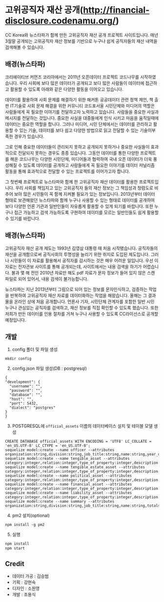 고위공직자 재산 공개(http://financial-disclosure.codenamu.org/)
================
CC Korea와 뉴스타파가 함께 만든 고위공직자 재산 공개 프로젝트 사이트입니다. 매년 3월말 공개되는 고위공직자 재산 정보를 기반으로 누구나 쉽게 공직자들의 재산 내역을 검색해볼 수 있습니다.

배경(뉴스타파)
---
크리에이티브 커먼즈 코리아에서는 2011년 오픈데이터 프로젝트 코드나무를 시작하였습니다.
우리 사회에 보다 많은 데이터가 공개되고 보다 많은 사람들이 데이터에 접근하고 활용할 수 있도록 아래와 같은 다양한 활동을 이어오고 있습니다.

데이터를 활용하여 사회 문제를 해결하기 위한 해커톤
공공데이터 관련 정책 제언, 책 출판
IT기술로 사회 문제 해결을 위한 커뮤니티 코드포서울
시민단체와 미디어의 역할은 사람들에게 꼭 필요한 이야기를 전달하고자 노력하고 있습니다. 사람들을 중요한 사실과 메시지를 전달하는 것입니다. 중요한 사실을 대중들에게 인식 시키고 마음을 움직일때에 데이터는 중요한 역할을 합니다. 그러나 미디어, 시민 단체에서는 데이터를 관리하고 활용할 수 있는 기술, 데이터를 보다 쉽고 다양한 방법으로 읽고 전달할 수 있는 기술이부족한 경우가 있습니다.

그로 인해 중요한 데이터들이 관리되지 못하고 공개되지 못하거나 중요한 사실들이 효과적으로 전달되지 못하는 경우도 종종 있습니다. 그동안 데이터를 통한 다양한 프로젝트를 해온 코드나무는 다양한 시민단체, 미디어들과 협력하여 국내 오픈 데이터가 더욱 풍성해질 수 있도록 데이터를 공개하고 사람들에게 꼭 필요한 이야기를 데이터 저널리즘 활동을 통해 효과적으로 전달할 수 있는 프로젝트를 이어가고자 합니다.

그 첫번째 프로젝트로 뉴스타파와 함께 한 고위공직자 재산 데이터를 활용한 프로젝트입니다.
우리 사회를 책임지고 있는 고위공직자 들의 재산 정보는 그 책임성과 청렴도로 비추어 보아 많은 시민들이 꼭 함께 지켜볼 필요가 있는 정보입니다. 2013년부터 데이터 형태로 보관해왔던 뉴스타파와 함께 누구나 사용할 수 있는 형태로 데이터를 공개하여 보다 다양한 언론 기관과 일반인들이 자유롭게 활용할 수 있게 되기를 바랍니다. 또한 누구나 접근 가능하고 검색 가능하도록 구현하여 데이터를 모르는 일반인들도 쉽게 활용할 수 있기를 바랍니다.

배경(뉴스타파)
---
고위공직자 재산 공개 제도는 1993년 김영삼 대통령 때 처음 시작됐습니다. 공직자들의 재산을 공개함으로써 공직사회의 투명성을 늘리기 위한 취지로 도입된 제도입니다. 그러나 시민들이 이 자료를 활용해서 공직자를 감시하는 것은 매우 어려운 일입니다. 우선 이 자료는 전자관보 사이트를 통해 공개되는데, 사이트에서는 내용 검색을 하기가 어렵습니다. 불과 몇 해 전인 2010년 자료만 해도 pdf 자료가 문자 정보가 들어 있지 않은 스캔 파일로 되어 있어서, 내용 검색이 불가능합니다.

뉴스타파는 지난 2013년부터 그림으로 되어 있는 정보를 문자인식하고, 검증하는 작업을 반복하여 고위공직자 재산 자료를 데이터화하는 작업을 해왔습니다. 올해는 그 결과물을 온라인 상에 처음 공개합니다. 언론사 기자, 시민단체 관계자를 포함한 일반 시민 누구나 관심있는 공직자를 검색하고, 재산 정보를 직접 확인할 수 있도록 했습니다. 또한 저희가 만든 데이터를 인용 절차를 거쳐 누구나 사용할 수 있도록 CC라이선스로 공개할 예정입니다.

개발
-----------

1. config 폴더 및 파일 생성
  ```/config
  mkdir config
  ```
2. config.json 파일 생성(DB : postgresql)
  ``` DB 커넥션 정보 입력
{  
  "development": {
    "username": "",
    "password": "",
    "database": "",
    "host": "",
    "port": 5432,
    "dialect": "postgres"
  }
}  
  ```
  
3. POSTGRESQL에 `official_assets` 이름의 데이터베이스 설치 및 테이블 모델 생성
  ```postgresql
  CREATE DATABASE official_assets WITH ENCODING = 'UTF8' LC_COLLATE = 'en_US.UTF-8' LC_CTYPE = 'en_US.UTF-8';
  sequelize model:create --name officer --attributes organization:string,division:string,job_title:string,name:string,year_of_investigating:integer
  sequelize model:create --name tengible_asset --attributes category:integer,relation:integer,type_of_property:integer,description:text,previous_price:integer,increase_price:integer,increase_deal_price:integer,decrease_price:integer,decrease_deal_price:integer,present_price:integer,reason_for_change:text,year_of_investigating:integer
  sequelize model:create --name tengible_estate_asset --attributes category:integer,relation:integer,type_of_property:integer,description:text,previous_price:integer,increase_price:integer,increase_deal_price:integer,decrease_price:integer,decrease_deal_price:integer,present_price:integer,reason_for_change:text,year_of_investigating:integer
  sequelize model:create --name political_asset --attributes category:integer,relation:integer,type_of_property:integer,description:text,previous_price:integer,increase_price:integer,increase_deal_price:integer,decrease_price:integer,decrease_deal_price:integer,present_price:integer,reason_for_change:text,year_of_investigating:integer
  sequelize model:create --name financial_asset --attributes category:integer,relation:integer,type_of_property:integer,description:text,previous_price:integer,increase_price:integer,increase_deal_price:integer,decrease_price:integer,decrease_deal_price:integer,present_price:integer,reason_for_change:text,year_of_investigating:integer
  sequelize model:create --name liability_asset --attributes category:integer,relation:integer,type_of_property:integer,description:text,previous_price:integer,increase_price:integer,increase_deal_price:integer,decrease_price:integer,decrease_deal_price:integer,present_price:integer,reason_for_change:text,year_of_investigating:integer
  sequelize model:create --name summary --attributes organization:string,division:string,job_title:string,name:string,totals:integer,tengibles:integer,tengible_estates:integer,tengible_estate_amounts:integer,financials:integer,relations:integer,fluctuates:integer,year_of_investigating:integer
  ```
  
4. pm2 설치(optional)  
  ```
  npm install -g pm2
  ```
  
5. 실행

  ```bash  
  npm install
  npm start
  ```

Credit
------------
- 데이터 가공 : 김승범
- 기획 : 강현숙
- 디자인 : 소원영
- 개발 : 조용식

